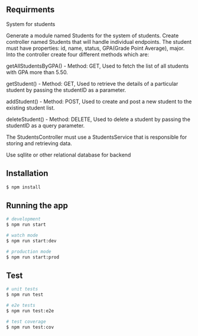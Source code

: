 ## Requirments

System for students

Generate a module named Students for the system of students. Create controller named Students that will handle individual endpoints. The student must have properties: id, name, status, GPA(Grade Point Average), major. Into the controller create four different methods which are:

getAllStudentsByGPA() - Method: GET, Used to fetch the list of all students with GPA more than 5.50.

getStudent() - Method: GET, Used to retrieve the details of a particular student by passing the studentID as a parameter.

addStudent() - Method: POST, Used to create and post a new student to the existing student list.

deleteStudent() - Method: DELETE, Used to delete a student by passing the studentID as a query parameter.

The StudentsController must use a StudentsService that is responsible for storing and retrieving data.

Use sqllite or other relational database for backend

## Installation

```bash
$ npm install
```

## Running the app

```bash
# development
$ npm run start

# watch mode
$ npm run start:dev

# production mode
$ npm run start:prod
```

## Test

```bash
# unit tests
$ npm run test

# e2e tests
$ npm run test:e2e

# test coverage
$ npm run test:cov
```
